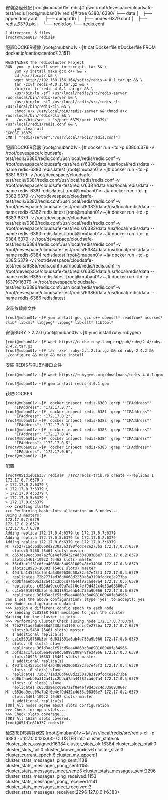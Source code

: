 安装路径分配
	[root@muban01v redis]# pwd
	/root/devespace/cloudsafe-test/redis
	[root@muban01v redis]# tree 6380/
	6380/
	├── data
	│   ├── appendonly.aof
	│   ├── dump.rdb
	│   ├── nodes-6379.conf
	│   ├── redis_6379.pid
	│   └── redis.log
	└── redis.conf

	1 directory, 6 files
	[root@muban01v redis]# 

配置DOCKER镜像
	[root@muban01v ~]# cat Dockerfile
	#Dockerfile
	FROM docker.io/centos:centos7.2.1511

	MAINTAINER The redisCluster Project
	RUN  yum -y install wget initscripts tar && \
	    yum -y install make gcc c++ && \
	    cd /usr/local/ && \
	    wget http://192.168.136.164/softs/redis-4.0.1.tar.gz && \
	    tar -zxvf redis-4.0.1.tar.gz && \
	    /bin/rm -fr redis-4.0.1.tar.gz && \
	    /usr/bin/ln -sfT /usr/local/redis/src/redis-server /usr/local/bin/redis-server && \
	    /usr/bin/ln -sfT /usr/local/redis/src/redis-cli /usr/local/bin/redis-cli && \
	    chmod a+x /usr/local/bin/redis-server && chmod a+x /usr/local/bin/redis-cli && \
	#    /usr/bin/sed -i 's/port 6379/port 16379/' /usr/local/redis/redis.conf && \
	    yum clean all
	EXPOSE 16379
	CMD [ "redis-server","/usr/local/redis/redis.conf"]

配置DOCKER容器
	[root@muban01v ~]# docker run -itd -p 6380:6379  -v /root/devespace/cloudsafe-test/redis/6380/redis.conf:/usr/local/redis/redis.conf -v /root/devespace/cloudsafe-test/redis/6380/data:/usr/local/redis/data --name redis-6380 redis:latest
	[root@muban01v ~]# docker run -itd -p 6381:6379  -v /root/devespace/cloudsafe-test/redis/6381/redis.conf:/usr/local/redis/redis.conf -v /root/devespace/cloudsafe-test/redis/6381/data:/usr/local/redis/data --name redis-6381 redis:latest
	[root@muban01v ~]# docker run -itd -p 6382:6379  -v /root/devespace/cloudsafe-test/redis/6382/redis.conf:/usr/local/redis/redis.conf -v /root/devespace/cloudsafe-test/redis/6382/data:/usr/local/redis/data --name redis-6382 redis:latest
	[root@muban01v ~]# docker run -itd -p 6383:6379  -v /root/devespace/cloudsafe-test/redis/6383/redis.conf:/usr/local/redis/redis.conf -v /root/devespace/cloudsafe-test/redis/6383/data:/usr/local/redis/data --name redis-6383 redis:latest
	[root@muban01v ~]# docker run -itd -p 6384:6379  -v /root/devespace/cloudsafe-test/redis/6384/redis.conf:/usr/local/redis/redis.conf -v /root/devespace/cloudsafe-test/redis/6384/data:/usr/local/redis/data --name redis-6384 redis:latest
	[root@muban01v ~]# docker run -itd -p 6385:6379  -v /root/devespace/cloudsafe-test/redis/6385/redis.conf:/usr/local/redis/redis.conf -v /root/devespace/cloudsafe-test/redis/6385/data:/usr/local/redis/data --name redis-6385 redis:latest
	[root@muban01v ~]# docker run -itd -p 16379:16379  -v /root/devespace/cloudsafe-test/redis/6386/redis.conf:/usr/local/redis/redis.conf -v /root/devespace/cloudsafe-test/redis/6386/data:/usr/local/redis/data --name redis-6386 redis:latest


安装依赖库文件

	[root@muban01v ~]# yum install gcc gcc-c++ openssl* readline* ncurses* zlib* libxml* libjpeg* libpng* libxslt* libtool*

安装RUBY > 2.2.0
	[root@muban01v ~]# yum install ruby rubygem

	[root@muban01v ~]# wget https://cache.ruby-lang.org/pub/ruby/2.4/ruby-2.4.2.tar.gz
	[root@muban01v ~]# tar -zxvf ruby-2.4.2.tar.gz && cd ruby-2.4.2 && ./configure && make && make install

安装 REDIS与RUBY接口文件

	[root@muban01v ~]# wget https://rubygems.org/downloads/redis-4.0.1.gem

	[root@muban01v ~]# gem install redis-4.0.1.gem

获取DOCKER 

	[root@muban01v ~]#  docker inspect redis-6380 |grep '"IPAddress"'
		"IPAddress": "172.17.0.7",
	[root@muban01v ~]#  docker inspect redis-6381 |grep '"IPAddress"'
		"IPAddress": "172.17.0.2",
	[root@muban01v ~]#  docker inspect redis-6382 |grep '"IPAddress"'
		"IPAddress": "172.17.0.3",
	[root@muban01v ~]#  docker inspect redis-6383 |grep '"IPAddress"'
		"IPAddress": "172.17.0.4",
	[root@muban01v ~]#  docker inspect redis-6384 |grep '"IPAddress"'
		"IPAddress": "172.17.0.5",
	[root@muban01v ~]#  docker inspect redis-6385 |grep '"IPAddress"'
		"IPAddress": "172.17.0.6",
	[root@muban01v ~]#

配置
 
	[root@051d1e61b337 redis]# ./src/redis-trib.rb create --replicas 1 172.17.0.7:6379 \
	> 172.17.0.2:6379 \
	> 172.17.0.3:6379 \
	> 172.17.0.4:6379 \
	> 172.17.0.5:6379 \
	> 172.17.0.6:6379
	>>> Creating cluster
	>>> Performing hash slots allocation on 6 nodes...
	Using 3 masters:
	172.17.0.7:6379
	172.17.0.2:6379
	172.17.0.3:6379
	Adding replica 172.17.0.4:6379 to 172.17.0.7:6379
	Adding replica 172.17.0.5:6379 to 172.17.0.2:6379
	Adding replica 172.17.0.6:6379 to 172.17.0.3:6379
	M: 72b2771ad36db668d2230a3a3190fcdce2e273ba 172.17.0.7:6379
	   slots:0-5460 (5461 slots) master
	M: c653da9ecc09a7a2f0e4ef9d432c4d33a08306e7 172.17.0.2:6379
	   slots:5461-10922 (5462 slots) master
	M: 36fd3ac1f51cd5ea40860c3a898100948fe34966 172.17.0.3:6379
	   slots:10923-16383 (5461 slots) master
	S: 49dfba145251cfaf4a64069630d68a82a57e45f3 172.17.0.4:6379
	   replicates 72b2771ad36db668d2230a3a3190fcdce2e273ba
	S: dd0bfaaebb0a312a41cc2bbcd7aa44f82cade7a4 172.17.0.5:6379
	   replicates c653da9ecc09a7a2f0e4ef9d432c4d33a08306e7
	S: cc1e56910780b3bff6d631891a6ab4d755a9b066 172.17.0.6:6379
	   replicates 36fd3ac1f51cd5ea40860c3a898100948fe34966
	Can I set the above configuration? (type 'yes' to accept): yes
	>>> Nodes configuration updated
	>>> Assign a different config epoch to each node
	>>> Sending CLUSTER MEET messages to join the cluster
	Waiting for the cluster to join...
	>>> Performing Cluster Check (using node 172.17.0.7:6379)
	M: 72b2771ad36db668d2230a3a3190fcdce2e273ba 172.17.0.7:6379
	   slots:0-5460 (5461 slots) master
	   1 additional replica(s)
	S: cc1e56910780b3bff6d631891a6ab4d755a9b066 172.17.0.6:6379
	   slots: (0 slots) slave
	   replicates 36fd3ac1f51cd5ea40860c3a898100948fe34966
	M: 36fd3ac1f51cd5ea40860c3a898100948fe34966 172.17.0.3:6379
	   slots:10923-16383 (5461 slots) master
	   1 additional replica(s)
	S: 49dfba145251cfaf4a64069630d68a82a57e45f3 172.17.0.4:6379
	   slots: (0 slots) slave
	   replicates 72b2771ad36db668d2230a3a3190fcdce2e273ba
	S: dd0bfaaebb0a312a41cc2bbcd7aa44f82cade7a4 172.17.0.5:6379
	   slots: (0 slots) slave
	   replicates c653da9ecc09a7a2f0e4ef9d432c4d33a08306e7
	M: c653da9ecc09a7a2f0e4ef9d432c4d33a08306e7 172.17.0.2:6379
	   slots:5461-10922 (5462 slots) master
	   1 additional replica(s)
	[OK] All nodes agree about slots configuration.
	>>> Check for open slots...
	>>> Check slots coverage...
	[OK] All 16384 slots covered.
	[root@051d1e61b337 redis]#

检查REDIS集群状态
	[root@muban01v ~]# /usr/local/redis/src/redis-cli -p 6383 -c
	127.0.0.1:6383> CLUSTER info
	cluster_state:ok
	cluster_slots_assigned:16384
	cluster_slots_ok:16384
	cluster_slots_pfail:0
	cluster_slots_fail:0
	cluster_known_nodes:6
	cluster_size:3
	cluster_current_epoch:6
	cluster_my_epoch:1
	cluster_stats_messages_ping_sent:1138
	cluster_stats_messages_pong_sent:1155
	cluster_stats_messages_meet_sent:3
	cluster_stats_messages_sent:2296
	cluster_stats_messages_ping_received:1153
	cluster_stats_messages_pong_received:1141
	cluster_stats_messages_meet_received:2
	cluster_stats_messages_received:2296
	127.0.0.1:6383>
